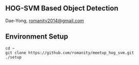 ## HOG-SVM Based Object Detection
Dae-Yong, [romanity2014@gmail.com](mailto:romanity2014@gmail.com)


## Environment Setup
```shell
cd ~
git clone https://github.com/romanity/meetup_hog_svm.git
./setup
```
